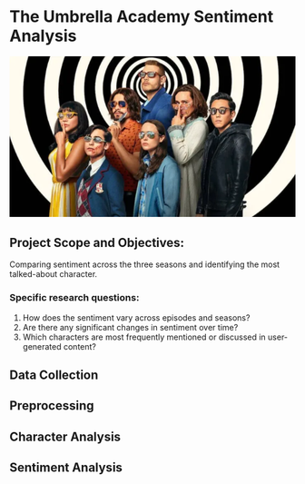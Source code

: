# The Umbrella Academy Sentiment Analysis
![Image of the Umbrella Academy Main Cast ie. Number 1 to Number 7](https://github.com/quincynjoroge/The-Umbrella-Academy-Sentiment-Analysis/blob/main/brelly.png)

## Project Scope and Objectives:
Comparing sentiment across the three seasons and identifying the most talked-about character.
### Specific research questions:
1. How does the sentiment vary across episodes and seasons?
2. Are there any significant changes in sentiment over time?
3. Which characters are most frequently mentioned or discussed in user-generated content?

## Data Collection
## Preprocessing
## Character Analysis
## Sentiment Analysis

